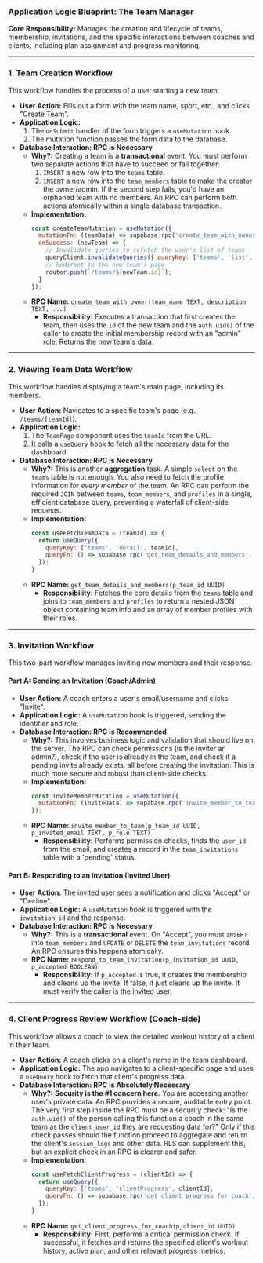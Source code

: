 ### **Application Logic Blueprint: The Team Manager**

**Core Responsibility:** Manages the creation and lifecycle of teams, membership, invitations, and the specific interactions between coaches and clients, including plan assignment and progress monitoring.

---

### **1. Team Creation Workflow**

This workflow handles the process of a user starting a new team.

*   **User Action:** Fills out a form with the team name, sport, etc., and clicks "Create Team".
*   **Application Logic:**
    1.  The `onSubmit` handler of the form triggers a `useMutation` hook.
    2.  The mutation function passes the form data to the database.
*   **Database Interaction: RPC is Necessary**
    *   **Why?:** Creating a team is a **transactional** event. You must perform two separate actions that have to succeed or fail together:
        1.  `INSERT` a new row into the `teams` table.
        2.  `INSERT` a new row into the `team_members` table to make the creator the owner/admin.
        If the second step fails, you'd have an orphaned team with no members. An RPC can perform both actions atomically within a single database transaction.
    *   **Implementation:**
        ```javascript
        const createTeamMutation = useMutation({
          mutationFn: (teamData) => supabase.rpc('create_team_with_owner', teamData),
          onSuccess: (newTeam) => {
            // Invalidate queries to refetch the user's list of teams
            queryClient.invalidateQueries({ queryKey: ['teams', 'list', userId] });
            // Redirect to the new team's page
            router.push(`/teams/${newTeam.id}`);
          }
        });
        ```
    *   **RPC Name:** `create_team_with_owner(team_name TEXT, description TEXT, ...)`
        *   **Responsibility:** Executes a transaction that first creates the team, then uses the `id` of the new team and the `auth.uid()` of the caller to create the initial membership record with an "admin" role. Returns the new team's data.

---

### **2. Viewing Team Data Workflow**

This workflow handles displaying a team's main page, including its members.

*   **User Action:** Navigates to a specific team's page (e.g., `/teams/[teamId]`).
*   **Application Logic:**
    1.  The `TeamPage` component uses the `teamId` from the URL.
    2.  It calls a `useQuery` hook to fetch all the necessary data for the dashboard.
*   **Database Interaction: RPC is Necessary**
    *   **Why?:** This is another **aggregation** task. A simple `select` on the `teams` table is not enough. You also need to fetch the profile information for *every member* of the team. An RPC can perform the required `JOIN` between `teams`, `team_members`, and `profiles` in a single, efficient database query, preventing a waterfall of client-side requests.
    *   **Implementation:**
        ```javascript
        const useFetchTeamData = (teamId) => {
          return useQuery({
            queryKey: ['teams', 'detail', teamId],
            queryFn: () => supabase.rpc('get_team_details_and_members', { p_team_id: teamId })
          });
        }
        ```
    *   **RPC Name:** `get_team_details_and_members(p_team_id UUID)`
        *   **Responsibility:** Fetches the core details from the `teams` table and joins to `team_members` and `profiles` to return a nested JSON object containing team info and an array of member profiles with their roles.

---

### **3. Invitation Workflow**

This two-part workflow manages inviting new members and their response.

#### **Part A: Sending an Invitation (Coach/Admin)**

*   **User Action:** A coach enters a user's email/username and clicks "Invite".
*   **Application Logic:** A `useMutation` hook is triggered, sending the identifier and role.
*   **Database Interaction: RPC is Recommended**
    *   **Why?:** This involves business logic and validation that should live on the server. The RPC can check permissions (is the inviter an admin?), check if the user is already in the team, and check if a pending invite already exists, all before creating the invitation. This is much more secure and robust than client-side checks.
    *   **Implementation:**
        ```javascript
        const inviteMemberMutation = useMutation({
          mutationFn: (inviteData) => supabase.rpc('invite_member_to_team', inviteData)
        });
        ```
    *   **RPC Name:** `invite_member_to_team(p_team_id UUID, p_invited_email TEXT, p_role TEXT)`
        *   **Responsibility:** Performs permission checks, finds the `user_id` from the email, and creates a record in the `team_invitations` table with a 'pending' status.

#### **Part B: Responding to an Invitation (Invited User)**

*   **User Action:** The invited user sees a notification and clicks "Accept" or "Decline".
*   **Application Logic:** A `useMutation` hook is triggered with the `invitation_id` and the response.
*   **Database Interaction: RPC is Necessary**
    *   **Why?:** This is a **transactional** event. On "Accept", you must `INSERT` into `team_members` and `UPDATE` or `DELETE` the `team_invitations` record. An RPC ensures this happens atomically.
    *   **RPC Name:** `respond_to_team_invitation(p_invitation_id UUID, p_accepted BOOLEAN)`
        *   **Responsibility:** If `p_accepted` is true, it creates the membership and cleans up the invite. If false, it just cleans up the invite. It must verify the caller is the invited user.

---

### **4. Client Progress Review Workflow (Coach-side)**

This workflow allows a coach to view the detailed workout history of a client in their team.

*   **User Action:** A coach clicks on a client's name in the team dashboard.
*   **Application Logic:** The app navigates to a client-specific page and uses a `useQuery` hook to fetch that client's progress data.
*   **Database Interaction: RPC is Absolutely Necessary**
    *   **Why?:** **Security is the #1 concern here.** You are accessing another user's private data. An RPC provides a secure, auditable entry point. The very first step inside the RPC must be a security check: "Is the `auth.uid()` of the person calling this function a coach in the same team as the `client_user_id` they are requesting data for?" Only if this check passes should the function proceed to aggregate and return the client's `session_logs` and other data. RLS can supplement this, but an explicit check in an RPC is clearer and safer.
    *   **Implementation:**
        ```javascript
        const useFetchClientProgress = (clientId) => {
          return useQuery({
            queryKey: ['teams', 'clientProgress', clientId],
            queryFn: () => supabase.rpc('get_client_progress_for_coach', { p_client_id: clientId })
          });
        }
        ```
    *   **RPC Name:** `get_client_progress_for_coach(p_client_id UUID)`
        *   **Responsibility:** First, performs a critical permission check. If successful, it fetches and returns the specified client's workout history, active plan, and other relevant progress metrics.